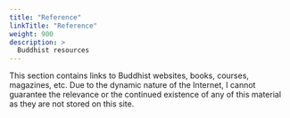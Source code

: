 ```yaml
---
title: "Reference"
linkTitle: "Reference"
weight: 900
description: >
  Buddhist resources
---
```


This section contains links to Buddhist websites, books, courses, magazines, etc. Due to the dynamic nature of the Internet, I cannot guarantee the relevance or the continued existence of any of this material as they are not stored on this site.
